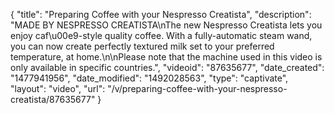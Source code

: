 {
    "title": "Preparing Coffee with your Nespresso Creatista",
    "description": "MADE BY NESPRESSO CREATISTA\nThe new Nespresso Creatista lets you enjoy caf\u00e9-style quality coffee. With a fully-automatic steam wand, you can now create perfectly textured milk set to your preferred temperature, at home.\n\nPlease note that the machine used in this video is only available in specific countries.",
    "videoid": "87635677",
    "date_created": "1477941956",
    "date_modified": "1492028563",
    "type": "captivate",
    "layout": "video",
    "url": "\/v\/preparing-coffee-with-your-nespresso-creatista\/87635677"
}